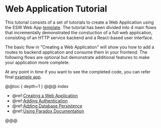 # Web Application Tutorial

This tutorial consists of a set of tutorials to create a Web Application using the ESW Web App 
[template](https://github.com/tmtsoftware/esw-web-app-template.g8).  The tutorial has been divided
into 4 main flows that incrementally demonstrated the constuction of a full web application, consisting of an
HTTP service backend and a React-based user interface.

The basic flow in "Creating a Web Application" will show you how to add a routes to backend application and consume them in your frontend.
The following flows are optional but demonstrate additional features to make your application more complete.

At any point in time if you want to see the completed code, you can refer final [example app](https://github.com/tmtsoftware/esw-web-app-example).

@@toc { depth=1 }
@@@ index

- @ref:[Creating a Web Application](flows/base-flow.md)
- @ref:[Adding Authentication](flows/auth-flow.md)
- @ref:[Adding Database Persistence](flows/db-flow.md)
- @ref:[Using Paradox Documentation](flows/docs-flow.md)

@@@
